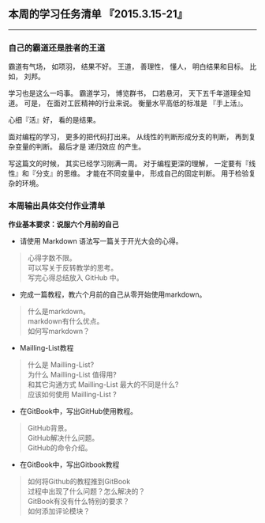 ## 本周的学习任务清单 『2015.3.15-21』

---

### 自己的霸道还是胜者的王道

霸道有气场， 如项羽， 结果不好。 王道， 善理性， 懂人， 明白结果和目标。 比如， 刘邦。

学习也是这么一吗事。 霸道学习， 博览群书， 口若悬河， 天下五千年道理全知道。 可是， 在面对工匠精神的行业来说。 衡量水平高低的标准是 『手上活』。

心细『活』好， 看的是结果。 

面对编程的学习， 更多的把代码打出来。 从线性的判断形成分支的判断， 再到复杂变量的判断。 最后才是 递归效应 的产生。

写这篇文的时候， 其实已经学习刚满一周。 对于编程更深的理解， 一定要有『线性』和『分支』的思维。 才能在不同变量中， 形成自己的固定判断。 用于检验复杂的环境。

### 本周输出具体交付作业清单

**作业基本要求：说服六个月前的自己**

- 请使用 Markdown 语法写一篇关于开光大会的心得。
> 心得字数不限。  
> 可以写关于反转教学的思考。  
> 写完心得总结放入 GitHub 中。    

- 完成一篇教程，教六个月前的自己从零开始使用markdown。
> 什么是markdown。  
> markdown有什么优点。  
> 如何写markdown？  

- Mailling-List教程
> 什么是 Mailling-List?  
> 为什么 Mailling-List 值得用?  
> 和其它沟通方式 Mailling-List 最大的不同是什么?  
> 应该如何使用 Mailling-List ?  

- 在GitBook中，写出GitHub使用教程。
> GitHub背景。  
> GitHub解决什么问题。  
> GitHub的命令介绍。  

- 在GitBook中，写出Gitbook教程
> 如何将Github的教程推到GitBook  
> 过程中出现了什么问题？怎么解决的？  
> GitBook有没有什么特别的要求？  
> 如何添加评论模块？   